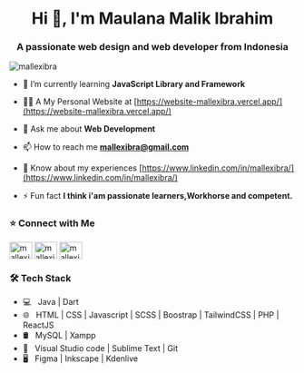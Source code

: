 <h1 align="center">Hi 👋, I'm Maulana Malik Ibrahim</h1>
<h3 align="center">A passionate web design and web developer from Indonesia</h3>

<p align="left"> <img src="https://komarev.com/ghpvc/?username=mallexibra&label=Profile%20views&color=0e75b6&style=flat" alt="mallexibra" /> </p>

- 🌱 I’m currently learning **JavaScript Library and Framework**

- 👨‍💻 A My Personal Website at [https://website-mallexibra.vercel.app/](https://website-mallexibra.vercel.app/)

- 💬 Ask me about **Web Development**

- 📫 How to reach me **mallexibra@gmail.com**

- 📄 Know about my experiences [https://www.linkedin.com/in/mallexibra/](https://www.linkedin.com/in/mallexibra/)

- ⚡ Fun fact **I think i'am passionate learners,Workhorse and competent.**

<h3> ⭐️ Connect with Me </h3>
<p align="left">
<a href="https://linkedin.com/in/mallexibra" target="blank"><img align="center" src="https://raw.githubusercontent.com/rahuldkjain/github-profile-readme-generator/master/src/images/icons/Social/linked-in-alt.svg" alt="mallexibra" height="30" width="40" /></a>
<a href="https://instagram.com/mallexibra" target="blank"><img align="center" src="https://raw.githubusercontent.com/rahuldkjain/github-profile-readme-generator/master/src/images/icons/Social/instagram.svg" alt="mallexibra" height="30" width="40" /></a>
<a href="https://www.youtube.com/@mallexibra" target="blank"><img align="center" src="https://raw.githubusercontent.com/rahuldkjain/github-profile-readme-generator/master/src/images/icons/Social/youtube.svg" alt="mallexibra" height="30" width="40" /></a>
</p>

<h3>🛠 Tech Stack</h3>
<ul>
  <li>💻 &nbsp; Java | Dart</li>
  <li>🌐 &nbsp; HTML | CSS | Javascript | SCSS | Boostrap | TailwindCSS | PHP | ReactJS</li>
  <li>🛢 &nbsp; MySQL | Xampp</li>
  <li>🔧 &nbsp; Visual Studio code | Sublime Text | Git</li>
  <li>🖥 &nbsp; Figma | Inkscape | Kdenlive</li>
</ul>
